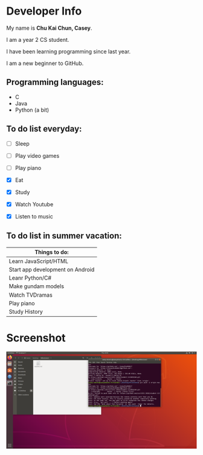 # Developer Info

My name is **Chu Kai Chun, Casey**. 

I am a year 2 CS student.

I have been learning programming since last year.

I am a new beginner to GitHub.

## Programming languages:

- C
- Java
- Python (a bit)



## To do list everyday:

- [ ] Sleep
- [ ] Play video games
- [ ] Play piano


- [x] Eat
- [x] Study
- [x] Watch Youtube
- [x] Listen to music


## To do list in summer vacation:

| Things to do:                    |
| -------------------------------- |
| Learn  JavaScript/HTML           |
| Start app development on Android |
| Leanr Python/C#                  |
| Make gundam models               |
| Watch TVDramas                   |
| Play piano                       |
| Study History                    |


# Screenshot <h4>

![Screenshot](Screenshot_1155093260.png)














